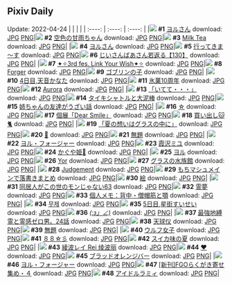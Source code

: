 ## Pixiv Daily
Update: 2022-04-24
|      |      |      |
| :----: | :----: | :----: |
|![](https://pixiv.microyu.workers.dev/c/240x480/img-master/img/2022/04/22/19/01/56/97799222_p0_master1200.jpg) **#1** [ヨルさん](https://www.pixiv.net/artworks/97799222) download: [JPG](https://pixiv.microyu.workers.dev/img-original/img/2022/04/22/19/01/56/97799222_p0.jpg) [PNG](https://pixiv.microyu.workers.dev/img-original/img/2022/04/22/19/01/56/97799222_p0.png)|![](https://pixiv.microyu.workers.dev/c/240x480/img-master/img/2022/04/22/00/00/15/97785751_p0_master1200.jpg) **#2** [空色の甘雨ちゃん](https://www.pixiv.net/artworks/97785751) download: [JPG](https://pixiv.microyu.workers.dev/img-original/img/2022/04/22/00/00/15/97785751_p0.jpg) [PNG](https://pixiv.microyu.workers.dev/img-original/img/2022/04/22/00/00/15/97785751_p0.png)|![](https://pixiv.microyu.workers.dev/c/240x480/img-master/img/2022/04/23/00/00/03/97806570_p0_master1200.jpg) **#3** [Milk Tea](https://www.pixiv.net/artworks/97806570) download: [JPG](https://pixiv.microyu.workers.dev/img-original/img/2022/04/23/00/00/03/97806570_p0.jpg) [PNG](https://pixiv.microyu.workers.dev/img-original/img/2022/04/23/00/00/03/97806570_p0.png)|
|![](https://pixiv.microyu.workers.dev/c/240x480/img-master/img/2022/04/23/00/00/05/97806592_p0_master1200.jpg) **#4** [ヨルさん](https://www.pixiv.net/artworks/97806592) download: [JPG](https://pixiv.microyu.workers.dev/img-original/img/2022/04/23/00/00/05/97806592_p0.jpg) [PNG](https://pixiv.microyu.workers.dev/img-original/img/2022/04/23/00/00/05/97806592_p0.png)|![](https://pixiv.microyu.workers.dev/c/240x480/img-master/img/2022/04/22/07/30/00/97791063_p0_master1200.jpg) **#5** [行ってきま～す](https://www.pixiv.net/artworks/97791063) download: [JPG](https://pixiv.microyu.workers.dev/img-original/img/2022/04/22/07/30/00/97791063_p0.jpg) [PNG](https://pixiv.microyu.workers.dev/img-original/img/2022/04/22/07/30/00/97791063_p0.png)|![](https://pixiv.microyu.workers.dev/c/240x480/img-master/img/2022/04/23/11/00/15/97814753_p0_master1200.jpg) **#6** [じいさんばあさん若返る【130】](https://www.pixiv.net/artworks/97814753) download: [JPG](https://pixiv.microyu.workers.dev/img-original/img/2022/04/23/11/00/15/97814753_p0.jpg) [PNG](https://pixiv.microyu.workers.dev/img-original/img/2022/04/23/11/00/15/97814753_p0.png)|
|![](https://pixiv.microyu.workers.dev/c/240x480/img-master/img/2022/04/22/07/28/12/97791047_p0_master1200.jpg) **#7** [✦✧3rd fes. Link Your Wish✦✧](https://www.pixiv.net/artworks/97791047) download: [JPG](https://pixiv.microyu.workers.dev/img-original/img/2022/04/22/07/28/12/97791047_p0.jpg) [PNG](https://pixiv.microyu.workers.dev/img-original/img/2022/04/22/07/28/12/97791047_p0.png)|![](https://pixiv.microyu.workers.dev/c/240x480/img-master/img/2022/04/22/11/01/05/97792863_p0_master1200.jpg) **#8** [Forger](https://www.pixiv.net/artworks/97792863) download: [JPG](https://pixiv.microyu.workers.dev/img-original/img/2022/04/22/11/01/05/97792863_p0.jpg) [PNG](https://pixiv.microyu.workers.dev/img-original/img/2022/04/22/11/01/05/97792863_p0.png)|![](https://pixiv.microyu.workers.dev/c/240x480/img-master/img/2022/04/22/14/13/24/97795011_p0_master1200.jpg) **#9** [ゴブリンの子](https://www.pixiv.net/artworks/97795011) download: [JPG](https://pixiv.microyu.workers.dev/img-original/img/2022/04/22/14/13/24/97795011_p0.jpg) [PNG](https://pixiv.microyu.workers.dev/img-original/img/2022/04/22/14/13/24/97795011_p0.png)|
|![](https://pixiv.microyu.workers.dev/c/240x480/img-master/img/2022/04/22/00/00/03/97785674_p0_master1200.jpg) **#10** [4日目,天音かなた](https://www.pixiv.net/artworks/97785674) download: [JPG](https://pixiv.microyu.workers.dev/img-original/img/2022/04/22/00/00/03/97785674_p0.jpg) [PNG](https://pixiv.microyu.workers.dev/img-original/img/2022/04/22/00/00/03/97785674_p0.png)|![](https://pixiv.microyu.workers.dev/c/240x480/img-master/img/2022/04/23/01/08/42/97808548_p0_master1200.jpg) **#11** [氷菓10周年](https://www.pixiv.net/artworks/97808548) download: [JPG](https://pixiv.microyu.workers.dev/img-original/img/2022/04/23/01/08/42/97808548_p0.jpg) [PNG](https://pixiv.microyu.workers.dev/img-original/img/2022/04/23/01/08/42/97808548_p0.png)|![](https://pixiv.microyu.workers.dev/c/240x480/img-master/img/2022/04/22/00/08/05/97786085_p0_master1200.jpg) **#12** [Aurora](https://www.pixiv.net/artworks/97786085) download: [JPG](https://pixiv.microyu.workers.dev/img-original/img/2022/04/22/00/08/05/97786085_p0.jpg) [PNG](https://pixiv.microyu.workers.dev/img-original/img/2022/04/22/00/08/05/97786085_p0.png)|
|![](https://pixiv.microyu.workers.dev/c/240x480/img-master/img/2022/04/22/17/58/51/97797959_p0_master1200.jpg) **#13** [「いてて・・・」](https://www.pixiv.net/artworks/97797959) download: [JPG](https://pixiv.microyu.workers.dev/img-original/img/2022/04/22/17/58/51/97797959_p0.jpg) [PNG](https://pixiv.microyu.workers.dev/img-original/img/2022/04/22/17/58/51/97797959_p0.png)|![](https://pixiv.microyu.workers.dev/c/240x480/img-master/img/2022/04/22/00/12/11/97786218_p0_master1200.jpg) **#14** [タイキシャトルと大泥棒](https://www.pixiv.net/artworks/97786218) download: [JPG](https://pixiv.microyu.workers.dev/img-original/img/2022/04/22/00/12/11/97786218_p0.jpg) [PNG](https://pixiv.microyu.workers.dev/img-original/img/2022/04/22/00/12/11/97786218_p0.png)|![](https://pixiv.microyu.workers.dev/c/240x480/img-master/img/2022/04/23/00/00/27/97806745_p0_master1200.jpg) **#15** [姉ちゃんの友達がうざい話](https://www.pixiv.net/artworks/97806745) download: [JPG](https://pixiv.microyu.workers.dev/img-original/img/2022/04/23/00/00/27/97806745_p0.jpg) [PNG](https://pixiv.microyu.workers.dev/img-original/img/2022/04/23/00/00/27/97806745_p0.png)|
|![](https://pixiv.microyu.workers.dev/c/240x480/img-master/img/2022/04/22/20/14/48/97800755_p0_master1200.jpg) **#16** [☆](https://www.pixiv.net/artworks/97800755) download: [JPG](https://pixiv.microyu.workers.dev/img-original/img/2022/04/22/20/14/48/97800755_p0.jpg) [PNG](https://pixiv.microyu.workers.dev/img-original/img/2022/04/22/20/14/48/97800755_p0.png)|![](https://pixiv.microyu.workers.dev/c/240x480/img-master/img/2022/04/23/00/00/04/97806585_p0_master1200.jpg) **#17** [個展「Dear Smile」](https://www.pixiv.net/artworks/97806585) download: [JPG](https://pixiv.microyu.workers.dev/img-original/img/2022/04/23/00/00/04/97806585_p0.jpg) [PNG](https://pixiv.microyu.workers.dev/img-original/img/2022/04/23/00/00/04/97806585_p0.png)|![](https://pixiv.microyu.workers.dev/c/240x480/img-master/img/2022/04/23/13/17/22/97816757_p0_master1200.jpg) **#18** [買い出し🐱🐈](https://www.pixiv.net/artworks/97816757) download: [JPG](https://pixiv.microyu.workers.dev/img-original/img/2022/04/23/13/17/22/97816757_p0.jpg) [PNG](https://pixiv.microyu.workers.dev/img-original/img/2022/04/23/13/17/22/97816757_p0.png)|
|![](https://pixiv.microyu.workers.dev/c/240x480/img-master/img/2022/04/22/00/00/01/97785664_p0_master1200.jpg) **#19** [「夏の想いはグラスの中に」](https://www.pixiv.net/artworks/97785664) download: [JPG](https://pixiv.microyu.workers.dev/img-original/img/2022/04/22/00/00/01/97785664_p0.jpg) [PNG](https://pixiv.microyu.workers.dev/img-original/img/2022/04/22/00/00/01/97785664_p0.png)|![](https://pixiv.microyu.workers.dev/c/240x480/img-master/img/2022/04/23/00/14/21/97807314_p0_master1200.jpg) **#20** [🌸](https://www.pixiv.net/artworks/97807314) download: [JPG](https://pixiv.microyu.workers.dev/img-original/img/2022/04/23/00/14/21/97807314_p0.jpg) [PNG](https://pixiv.microyu.workers.dev/img-original/img/2022/04/23/00/14/21/97807314_p0.png)|![](https://pixiv.microyu.workers.dev/c/240x480/img-master/img/2022/04/23/00/00/04/97806575_p0_master1200.jpg) **#21** [無題](https://www.pixiv.net/artworks/97806575) download: [JPG](https://pixiv.microyu.workers.dev/img-original/img/2022/04/23/00/00/04/97806575_p0.jpg) [PNG](https://pixiv.microyu.workers.dev/img-original/img/2022/04/23/00/00/04/97806575_p0.png)|
|![](https://pixiv.microyu.workers.dev/c/240x480/img-master/img/2022/04/22/19/20/14/97799603_p0_master1200.jpg) **#22** [ヨル・フォージャー](https://www.pixiv.net/artworks/97799603) download: [JPG](https://pixiv.microyu.workers.dev/img-original/img/2022/04/22/19/20/14/97799603_p0.jpg) [PNG](https://pixiv.microyu.workers.dev/img-original/img/2022/04/22/19/20/14/97799603_p0.png)|![](https://pixiv.microyu.workers.dev/c/240x480/img-master/img/2022/04/22/00/00/13/97785726_p0_master1200.jpg) **#23** [霞沢ミユ](https://www.pixiv.net/artworks/97785726) download: [JPG](https://pixiv.microyu.workers.dev/img-original/img/2022/04/22/00/00/13/97785726_p0.jpg) [PNG](https://pixiv.microyu.workers.dev/img-original/img/2022/04/22/00/00/13/97785726_p0.png)|![](https://pixiv.microyu.workers.dev/c/240x480/img-master/img/2022/04/22/00/00/26/97785793_p0_master1200.jpg) **#24** [かぐや姫🌸](https://www.pixiv.net/artworks/97785793) download: [JPG](https://pixiv.microyu.workers.dev/img-original/img/2022/04/22/00/00/26/97785793_p0.jpg) [PNG](https://pixiv.microyu.workers.dev/img-original/img/2022/04/22/00/00/26/97785793_p0.png)|
|![](https://pixiv.microyu.workers.dev/c/240x480/img-master/img/2022/04/22/00/00/11/97785713_p0_master1200.jpg) **#25** [ヨル](https://www.pixiv.net/artworks/97785713) download: [JPG](https://pixiv.microyu.workers.dev/img-original/img/2022/04/22/00/00/11/97785713_p0.jpg) [PNG](https://pixiv.microyu.workers.dev/img-original/img/2022/04/22/00/00/11/97785713_p0.png)|![](https://pixiv.microyu.workers.dev/c/240x480/img-master/img/2022/04/22/00/00/05/97785684_p0_master1200.jpg) **#26** [Yor](https://www.pixiv.net/artworks/97785684) download: [JPG](https://pixiv.microyu.workers.dev/img-original/img/2022/04/22/00/00/05/97785684_p0.jpg) [PNG](https://pixiv.microyu.workers.dev/img-original/img/2022/04/22/00/00/05/97785684_p0.png)|![](https://pixiv.microyu.workers.dev/c/240x480/img-master/img/2022/04/22/20/30/02/97801077_p0_master1200.jpg) **#27** [グラスの水族館](https://www.pixiv.net/artworks/97801077) download: [JPG](https://pixiv.microyu.workers.dev/img-original/img/2022/04/22/20/30/02/97801077_p0.jpg) [PNG](https://pixiv.microyu.workers.dev/img-original/img/2022/04/22/20/30/02/97801077_p0.png)|
|![](https://pixiv.microyu.workers.dev/c/240x480/img-master/img/2022/04/23/00/00/14/97806671_p0_master1200.jpg) **#28** [Judgement](https://www.pixiv.net/artworks/97806671) download: [JPG](https://pixiv.microyu.workers.dev/img-original/img/2022/04/23/00/00/14/97806671_p0.jpg) [PNG](https://pixiv.microyu.workers.dev/img-original/img/2022/04/23/00/00/14/97806671_p0.png)|![](https://pixiv.microyu.workers.dev/c/240x480/img-master/img/2022/04/23/23/50/58/97822737_p0_master1200.jpg) **#29** [もちマシュメインで落書きまとめ](https://www.pixiv.net/artworks/97822737) download: [JPG](https://pixiv.microyu.workers.dev/img-original/img/2022/04/23/23/50/58/97822737_p0.jpg) [PNG](https://pixiv.microyu.workers.dev/img-original/img/2022/04/23/23/50/58/97822737_p0.png)|![](https://pixiv.microyu.workers.dev/c/240x480/img-master/img/2022/04/22/22/48/48/97804484_p0_master1200.jpg) **#30** [絵](https://www.pixiv.net/artworks/97804484) download: [JPG](https://pixiv.microyu.workers.dev/img-original/img/2022/04/22/22/48/48/97804484_p0.jpg) [PNG](https://pixiv.microyu.workers.dev/img-original/img/2022/04/22/22/48/48/97804484_p0.png)|
|![](https://pixiv.microyu.workers.dev/c/240x480/img-master/img/2022/04/23/18/00/28/97821888_p0_master1200.jpg) **#31** [同居人がこの世のモンじゃない63](https://www.pixiv.net/artworks/97821888) download: [JPG](https://pixiv.microyu.workers.dev/img-original/img/2022/04/23/18/00/28/97821888_p0.jpg) [PNG](https://pixiv.microyu.workers.dev/img-original/img/2022/04/23/18/00/28/97821888_p0.png)|![](https://pixiv.microyu.workers.dev/c/240x480/img-master/img/2022/04/23/00/00/09/97806630_p0_master1200.jpg) **#32** [霊夢](https://www.pixiv.net/artworks/97806630) download: [JPG](https://pixiv.microyu.workers.dev/img-original/img/2022/04/23/00/00/09/97806630_p0.jpg) [PNG](https://pixiv.microyu.workers.dev/img-original/img/2022/04/23/00/00/09/97806630_p0.png)|![](https://pixiv.microyu.workers.dev/c/240x480/img-master/img/2022/04/23/09/00/02/97813296_p0_master1200.jpg) **#33** [個人メモ：背中・僧帽筋と顎](https://www.pixiv.net/artworks/97813296) download: [JPG](https://pixiv.microyu.workers.dev/img-original/img/2022/04/23/09/00/02/97813296_p0.jpg) [PNG](https://pixiv.microyu.workers.dev/img-original/img/2022/04/23/09/00/02/97813296_p0.png)|
|![](https://pixiv.microyu.workers.dev/c/240x480/img-master/img/2022/04/22/20/36/30/97801239_p0_master1200.jpg) **#34** [무제](https://www.pixiv.net/artworks/97801239) download: [JPG](https://pixiv.microyu.workers.dev/img-original/img/2022/04/22/20/36/30/97801239_p0.jpg) [PNG](https://pixiv.microyu.workers.dev/img-original/img/2022/04/22/20/36/30/97801239_p0.png)|![](https://pixiv.microyu.workers.dev/c/240x480/img-master/img/2022/04/23/00/00/04/97806587_p0_master1200.jpg) **#35** [5日目,星街すいせい](https://www.pixiv.net/artworks/97806587) download: [JPG](https://pixiv.microyu.workers.dev/img-original/img/2022/04/23/00/00/04/97806587_p0.jpg) [PNG](https://pixiv.microyu.workers.dev/img-original/img/2022/04/23/00/00/04/97806587_p0.png)|![](https://pixiv.microyu.workers.dev/c/240x480/img-master/img/2022/04/22/23/24/37/97805653_p0_master1200.jpg) **#36** [_(:з」∠)_](https://www.pixiv.net/artworks/97805653) download: [JPG](https://pixiv.microyu.workers.dev/img-original/img/2022/04/22/23/24/37/97805653_p0.jpg) [PNG](https://pixiv.microyu.workers.dev/img-original/img/2022/04/22/23/24/37/97805653_p0.png)|
|![](https://pixiv.microyu.workers.dev/c/240x480/img-master/img/2022/04/23/09/56/02/97813959_p0_master1200.jpg) **#37** [最強地縛霊と霊感ゼロ男。24話](https://www.pixiv.net/artworks/97813959) download: [JPG](https://pixiv.microyu.workers.dev/img-original/img/2022/04/23/09/56/02/97813959_p0.jpg) [PNG](https://pixiv.microyu.workers.dev/img-original/img/2022/04/23/09/56/02/97813959_p0.png)|![](https://pixiv.microyu.workers.dev/c/240x480/img-master/img/2022/04/22/01/17/29/97787674_p0_master1200.jpg) **#38** [天球仪](https://www.pixiv.net/artworks/97787674) download: [JPG](https://pixiv.microyu.workers.dev/img-original/img/2022/04/22/01/17/29/97787674_p0.jpg) [PNG](https://pixiv.microyu.workers.dev/img-original/img/2022/04/22/01/17/29/97787674_p0.png)|![](https://pixiv.microyu.workers.dev/c/240x480/img-master/img/2022/04/22/21/44/40/97803035_p0_master1200.jpg) **#39** [無題](https://www.pixiv.net/artworks/97803035) download: [JPG](https://pixiv.microyu.workers.dev/img-original/img/2022/04/22/21/44/40/97803035_p0.jpg) [PNG](https://pixiv.microyu.workers.dev/img-original/img/2022/04/22/21/44/40/97803035_p0.png)|
|![](https://pixiv.microyu.workers.dev/c/240x480/img-master/img/2022/04/22/15/12/06/97795693_p0_master1200.jpg) **#40** [ウルフ女子](https://www.pixiv.net/artworks/97795693) download: [JPG](https://pixiv.microyu.workers.dev/img-original/img/2022/04/22/15/12/06/97795693_p0.jpg) [PNG](https://pixiv.microyu.workers.dev/img-original/img/2022/04/22/15/12/06/97795693_p0.png)|![](https://pixiv.microyu.workers.dev/c/240x480/img-master/img/2022/04/23/00/00/04/97806581_p0_master1200.jpg) **#41** [８８☆彡](https://www.pixiv.net/artworks/97806581) download: [JPG](https://pixiv.microyu.workers.dev/img-original/img/2022/04/23/00/00/04/97806581_p0.jpg) [PNG](https://pixiv.microyu.workers.dev/img-original/img/2022/04/23/00/00/04/97806581_p0.png)|![](https://pixiv.microyu.workers.dev/c/240x480/img-master/img/2022/04/23/13/47/46/97817250_p0_master1200.jpg) **#42** [スイカ味の夏](https://www.pixiv.net/artworks/97817250) download: [JPG](https://pixiv.microyu.workers.dev/img-original/img/2022/04/23/13/47/46/97817250_p0.jpg) [PNG](https://pixiv.microyu.workers.dev/img-original/img/2022/04/23/13/47/46/97817250_p0.png)|
|![](https://pixiv.microyu.workers.dev/c/240x480/img-master/img/2022/04/22/17/16/37/97797291_p0_master1200.jpg) **#43** [綾波レイ Rei 绫波丽](https://www.pixiv.net/artworks/97797291) download: [JPG](https://pixiv.microyu.workers.dev/img-original/img/2022/04/22/17/16/37/97797291_p0.jpg) [PNG](https://pixiv.microyu.workers.dev/img-original/img/2022/04/22/17/16/37/97797291_p0.png)|![](https://pixiv.microyu.workers.dev/c/240x480/img-master/img/2022/04/22/00/00/13/97785728_p0_master1200.jpg) **#44** [❤](https://www.pixiv.net/artworks/97785728) download: [JPG](https://pixiv.microyu.workers.dev/img-original/img/2022/04/22/00/00/13/97785728_p0.jpg) [PNG](https://pixiv.microyu.workers.dev/img-original/img/2022/04/22/00/00/13/97785728_p0.png)|![](https://pixiv.microyu.workers.dev/c/240x480/img-master/img/2022/04/23/20/30/00/97825381_p0_master1200.jpg) **#45** [ブラッドオレンジバー](https://www.pixiv.net/artworks/97825381) download: [JPG](https://pixiv.microyu.workers.dev/img-original/img/2022/04/23/20/30/00/97825381_p0.jpg) [PNG](https://pixiv.microyu.workers.dev/img-original/img/2022/04/23/20/30/00/97825381_p0.png)|
|![](https://pixiv.microyu.workers.dev/c/240x480/img-master/img/2022/04/22/00/00/08/97785699_p0_master1200.jpg) **#46** [ヨル・フォージャー](https://www.pixiv.net/artworks/97785699) download: [JPG](https://pixiv.microyu.workers.dev/img-original/img/2022/04/22/00/00/08/97785699_p0.jpg) [PNG](https://pixiv.microyu.workers.dev/img-original/img/2022/04/22/00/00/08/97785699_p0.png)|![](https://pixiv.microyu.workers.dev/c/240x480/img-master/img/2022/04/22/10/18/22/97792454_p0_master1200.jpg) **#47** [[新刊]FGOらくがき寄せ集め・４](https://www.pixiv.net/artworks/97792454) download: [JPG](https://pixiv.microyu.workers.dev/img-original/img/2022/04/22/10/18/22/97792454_p0.jpg) [PNG](https://pixiv.microyu.workers.dev/img-original/img/2022/04/22/10/18/22/97792454_p0.png)|![](https://pixiv.microyu.workers.dev/c/240x480/img-master/img/2022/04/23/00/00/02/97806559_p0_master1200.jpg) **#48** [アイドルラミィ](https://www.pixiv.net/artworks/97806559) download: [JPG](https://pixiv.microyu.workers.dev/img-original/img/2022/04/23/00/00/02/97806559_p0.jpg) [PNG](https://pixiv.microyu.workers.dev/img-original/img/2022/04/23/00/00/02/97806559_p0.png)|
